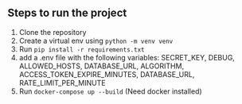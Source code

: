 ## Steps to run the project
1. Clone the repository
2. Create a virtual env using `python -m venv venv`
3. Run `pip install -r requirements.txt`
4. add a .env file with the following variables: SECRET_KEY, DEBUG, ALLOWED_HOSTS, DATABASE_URL, ALGORITHM, ACCESS_TOKEN_EXPIRE_MINUTES, DATABASE_URL, RATE_LIMIT_PER_MINUTE
5. Run `docker-compose up --build` (Need docker installed)